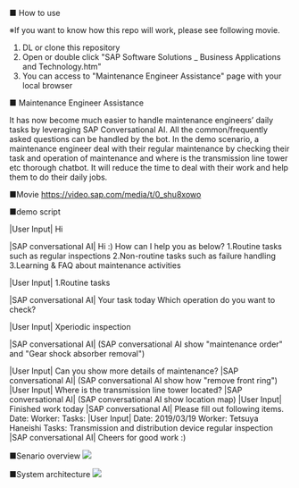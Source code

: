■ How to use

※If you want to know how this repo will work, please see following movie.
1. DL or clone this repository
2. Open or double click "SAP Software Solutions _ Business Applications and Technology.htm"
3. You can access to "Maintenance Engineer Assistance" page with your local browser

■ Maintenance Engineer Assistance

It has now become much easier to handle maintenance engineers’ daily tasks by leveraging SAP Conversational AI. All the common/frequently asked questions can be handled by the bot. In the demo scenario, a maintenance engineer deal with their regular maintenance by checking their task and operation of maintenance and where is the transmission line tower etc thorough chatbot.
It will reduce the time to deal with their work and help them to do their daily jobs.

■Movie
https://video.sap.com/media/t/0_shu8xowo

■demo script

|User Input|
    Hi

|SAP conversational AI|
    Hi :)
    How can I help you as below?
    1.Routine tasks such as regular inspections
    2.Non-routine tasks such as failure handling
    3.Learning & FAQ about maintenance activities

|User Input|
    1.Routine tasks

|SAP conversational AI|
    Your task today
    Which operation do you want to check?

|User Input|
    Xperiodic inspection

|SAP conversational AI|
    (SAP conversational AI show "maintenance order" and "Gear shock absorber removal")

|User Input|
    Can you show more details of maintenance?
|SAP conversational AI|
    (SAP conversational AI show how "remove front ring")
|User Input|
    Where is the transmission line tower located?
|SAP conversational AI|
    (SAP conversational AI show location map)
|User Input|
    Finished work today
|SAP conversational AI|
    Please fill out following items.
    Date: 
    Worker: 
    Tasks: 
|User Input|
    Date: 2019/03/19
    Worker: Tetsuya Haneishi
    Tasks: Transmission and distribution device regular inspection
|SAP conversational AI|
    Cheers for good work :)



■Senario overview
<img src="https://user-images.githubusercontent.com/3624147/54671120-99143180-4b38-11e9-914f-3f5a9105f12b.png">


■System architecture 
<img src="https://user-images.githubusercontent.com/3624147/54806393-34361400-4cbd-11e9-84e2-addb2b5db362.png">
